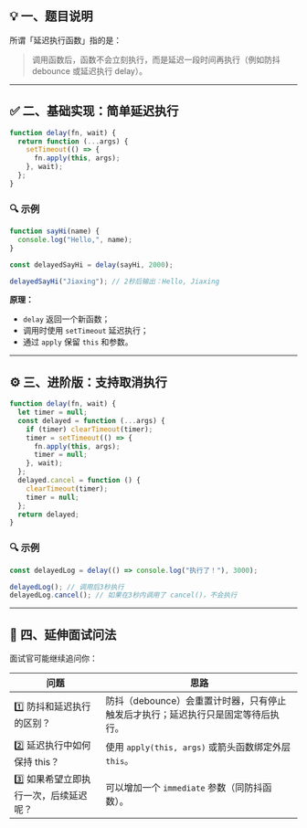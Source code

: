 
## 💡 一、题目说明

所谓「延迟执行函数」指的是：

> 调用函数后，函数不会立刻执行，而是延迟一段时间再执行（例如防抖 debounce 或延迟执行 delay）。

---

## ✅ 二、基础实现：简单延迟执行

```js
function delay(fn, wait) {
  return function (...args) {
    setTimeout(() => {
      fn.apply(this, args);
    }, wait);
  };
}
```

### 🔍 示例

```js
function sayHi(name) {
  console.log("Hello,", name);
}

const delayedSayHi = delay(sayHi, 2000);

delayedSayHi("Jiaxing"); // 2秒后输出：Hello, Jiaxing
```

**原理：**

* `delay` 返回一个新函数；
* 调用时使用 `setTimeout` 延迟执行；
* 通过 `apply` 保留 `this` 和参数。

---

## ⚙️ 三、进阶版：支持取消执行

```js
function delay(fn, wait) {
  let timer = null;
  const delayed = function (...args) {
    if (timer) clearTimeout(timer);
    timer = setTimeout(() => {
      fn.apply(this, args);
      timer = null;
    }, wait);
  };
  delayed.cancel = function () {
    clearTimeout(timer);
    timer = null;
  };
  return delayed;
}
```

### 🔍 示例

```js
const delayedLog = delay(() => console.log("执行了！"), 3000);

delayedLog(); // 调用后3秒执行
delayedLog.cancel(); // 如果在3秒内调用了 cancel()，不会执行
```

---

## 🚀 四、延伸面试问法

面试官可能继续追问你：

| 问题                    | 思路                                           |
| --------------------- | -------------------------------------------- |
| 1️⃣ 防抖和延迟执行的区别？       | 防抖（debounce）会重置计时器，只有停止触发后才执行；延迟执行只是固定等待后执行。 |
| 2️⃣ 延迟执行中如何保持 this？   | 使用 `apply(this, args)` 或箭头函数绑定外层 `this`。     |
| 3️⃣ 如果希望立即执行一次，后续延迟呢？ | 可以增加一个 `immediate` 参数（同防抖函数）。                |

